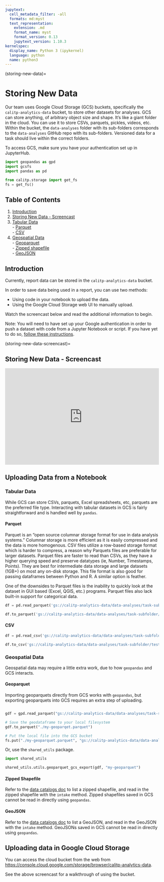 ```yaml
---
jupytext:
  cell_metadata_filter: -all
  formats: md:myst
  text_representation:
    extension: .md
    format_name: myst
    format_version: 0.13
    jupytext_version: 1.10.3
kernelspec:
  display_name: Python 3 (ipykernel)
  language: python
  name: python3
---
```

(storing-new-data)=
# Storing New Data

Our team uses Google Cloud Storage (GCS) buckets, specifically the `calitp-analytics-data` bucket, to store other datasets for analyses. GCS can store anything, of arbitrary object size and shape. It’s like a giant folder in the cloud. You can use it to store CSVs, parquets, pickles, videos, etc. Within the bucket, the `data-analyses` folder with its sub-folders corresponds to the `data-analyses`  GitHub repo with its sub-folders. Versioned data for a task should live within the correct folders.

To access GCS, make sure you have your authentication set up in JupyterHub.

```python
import geopandas as gpd
import gcsfs
import pandas as pd

from calitp.storage import get_fs
fs = get_fs()
```

## Table of Contents
1. [Introduction](#introduction)
1. [Storing New Data - Screencast](storing-new-data-screencast)
1. [Tabular Data](#tabular-data)
<br> - [Parquet](#parquet)
<br>- [CSV](#csv)
1. [Geospatial Data](#geospatial-data)
<br> - [Geoparquet](#geoparquet)
<br> - [Zipped shapefile](#zipped-shapefile)
<br> - [GeoJSON](#geojson)


## Introduction

Currently, report data can be stored in the `calitp-analytics-data` bucket.

In order to save data being used in a report, you can use two methods:

* Using code in your notebook to upload the data.
* Using the Google Cloud Storage web UI to manually upload.

Watch the screencast below and read the additional information to begin.

Note: You will need to have set up your Google authentication in order to push a dataset with code from a Jupyter Notebook or script. If you have yet to do so, [follow these instructions](connecting-to-warehouse).

(storing-new-data-screencast)=
## Storing New Data - Screencast

<div style="position: relative; padding-bottom: 62.5%; height: 0;"><iframe src="https://www.loom.com/embed/51d22876ab6d4d35a39f18e8f6d5f11d" frameborder="0" webkitallowfullscreen mozallowfullscreen allowfullscreen style="position: absolute; top: 0; left: 0; width: 100%; height: 100%;"></iframe></div>

## Uploading Data from a Notebook

### Tabular Data

While GCS can store CSVs, parquets, Excel spreadsheets, etc, parquets are the preferred file type. Interacting with tabular datasets in GCS is fairly straightforward and is handled well by `pandas`.

#### Parquet

Parquet is an “open source columnar storage format for use in data analysis systems.” Columnar storage is more efficient as it is easily compressed and the data is more homogenous. CSV files utilize a row-based storage format which is harder to compress, a reason why Parquets files are preferable for larger datasets. Parquet files are faster to read than CSVs, as they have a higher querying speed and preserve datatypes (ie, Number, Timestamps, Points). They are best for intermediate data storage and large datasets (1GB+) on most any on-disk storage. This file format is also good for passing dataframes between Python and R. A similar option is feather.

One of the downsides to Parquet files is the inability to quickly look at the dataset in GUI based (Excel, QGIS, etc.) programs. Parquet files also lack built-in support for categorical data.

```python
df = pd.read_parquet('gs://calitp-analytics-data/data-analyses/task-subfolder/test.parquet')

df.to_parquet('gs://calitp-analytics-data/data-analyses/task-subfolder/test.parquet')
```

#### CSV

```python
df = pd.read_csv('gs://calitp-analytics-data/data-analyses/task-subfolder/test.csv')

df.to_csv('gs://calitp-analytics-data/data-analyses/task-subfolder/test.parquet')
```

### Geospatial Data

Geospatial data may require a little extra work, due to how `geopandas` and GCS interacts.

#### Geoparquet

Importing geoparquets directly from GCS works with `geopandas`, but exporting geoparquets into GCS requires an extra step of uploading.

```python

gdf = gpd.read_parquet("gs://calitp-analytics-data/data-analyses/task-subfolder/my-geoparquet.parquet")

# Save the geodataframe to your local filesystem
gdf.to_parquet("./my-geoparqet.parquet")

# Put the local file into the GCS bucket
fs.put("./my-geoparquet.parquet", "gs://calitp-analytics-data/data-analyses/task-subfolder/my-geoparquet.parquet")
```

Or, use the `shared_utils` package.

```python
import shared_utils

shared_utils.utils.geoparquet_gcs_export(gdf, "my-geoparquet")
```

#### Zipped Shapefile

Refer to the [data catalogs doc](./08_data_catalogs.md#google-cloud-storage) to list a zipped shapefile, and read in the zipped shapefile with the `intake` method. Zipped shapefiles saved in GCS cannot be read in directly using `geopandas`.

#### GeoJSON

Refer to the [data catalogs doc](./08_data_catalogs.md#google-cloud-storage) to list a GeoJSON, and read in the GeoJSON with the `intake` method. GeoJSONs saved in GCS cannot be read in directly using `geopandas`.

## Uploading data in Google Cloud Storage

You can access the cloud bucket from the web from https://console.cloud.google.com/storage/browser/calitp-analytics-data.

See the above screencast for a walkthrough of using the bucket.
